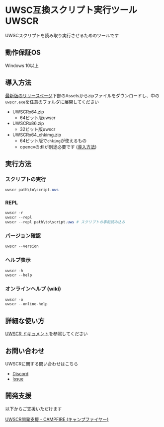 UWSC互換スクリプト実行ツール UWSCR
=====

UWSCスクリプトを読み取り実行させるためのツールです

動作保証OS
----

Windows 10以上

導入方法
----

[最新版のリリースページ](https://github.com/stuncloud/UWSCR/releases/latest/#:~:text=Assets)下部のAssetsからzipファイルをダウンロードし、中の`uwscr.exe`を任意のフォルダに展開してください

- UWSCRx64.zip
    - 64ビット版uwscr
- UWSCRx86.zip
    - 32ビット版uwscr
- UWSCRx64_chkimg.zip
    - 64ビット版で`chkimg`が使えるもの
    - opencvのdllが別途必要です ([導入方法](https://stuncloud.github.io/UWSCR/builtins/window.html#opencv))

実行方法
----

### スクリプトの実行

```powershell
uwscr path\to\script.uws
```

### REPL

```powershell
uwscr -r
uwscr --repl
uwscr --repl path\to\script.uws # スクリプトの事前読み込み
```

### バージョン確認

```powershell
uwscr --version
```

### ヘルプ表示

```powershell
uwscr -h
uwscr --help
```

### オンラインヘルプ (wiki)

```powershell
uwscr -o
uwscr --online-help
```

詳細な使い方
----

[UWSCR ドキュメント](https://stuncloud.github.io/UWSCR/index.html)を参照してください

お問い合わせ
----

UWSCRに関する問い合わせはこちら

- [Discord](https://discord.gg/Y9VtAMZ)
- [Issue](https://github.com/stuncloud/UWSCR/issues)

開発支援
----

以下からご支援いただけます

[UWSCR開発支援 - CAMPFIRE (キャンプファイヤー)](https://community.camp-fire.jp/projects/view/336074)
